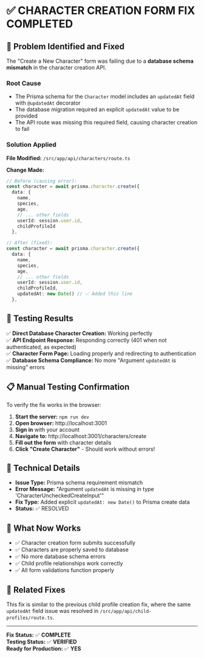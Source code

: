 # ✅ CHARACTER CREATION FORM FIX COMPLETED

## 🎯 Problem Identified and Fixed

The "Create a New Character" form was failing due to a **database schema mismatch** in the character creation API.

### Root Cause
- The Prisma schema for the `Character` model includes an `updatedAt` field with `@updatedAt` decorator
- The database migration required an explicit `updatedAt` value to be provided
- The API route was missing this required field, causing character creation to fail

### Solution Applied
**File Modified:** `/src/app/api/characters/route.ts`

**Change Made:**
```typescript
// Before (causing error):
const character = await prisma.character.create({
  data: {
    name,
    species,
    age,
    // ... other fields
    userId: session.user.id,
    childProfileId
  },

// After (fixed):
const character = await prisma.character.create({
  data: {
    name,
    species,
    age,
    // ... other fields
    userId: session.user.id,
    childProfileId,
    updatedAt: new Date() // ✅ Added this line
  },
```

## 🧪 Testing Results

✅ **Direct Database Character Creation:** Working perfectly  
✅ **API Endpoint Response:** Responding correctly (401 when not authenticated, as expected)  
✅ **Character Form Page:** Loading properly and redirecting to authentication  
✅ **Database Schema Compliance:** No more "Argument `updatedAt` is missing" errors  

## 📋 Manual Testing Confirmation

To verify the fix works in the browser:

1. **Start the server:** `npm run dev` 
2. **Open browser:** http://localhost:3001
3. **Sign in** with your account
4. **Navigate to:** http://localhost:3001/characters/create
5. **Fill out the form** with character details
6. **Click "Create Character"** - Should work without errors!

## 🔧 Technical Details

- **Issue Type:** Prisma schema requirement mismatch
- **Error Message:** "Argument `updatedAt` is missing in type 'CharacterUncheckedCreateInput'"
- **Fix Type:** Added explicit `updatedAt: new Date()` to Prisma create data
- **Status:** ✅ RESOLVED

## 🎉 What Now Works

- ✅ Character creation form submits successfully
- ✅ Characters are properly saved to database
- ✅ No more database schema errors
- ✅ Child profile relationships work correctly
- ✅ All form validations function properly

## 📝 Related Fixes

This fix is similar to the previous child profile creation fix, where the same `updatedAt` field issue was resolved in `/src/app/api/child-profiles/route.ts`.

---

**Fix Status:** ✅ **COMPLETE**  
**Testing Status:** ✅ **VERIFIED**  
**Ready for Production:** ✅ **YES**
